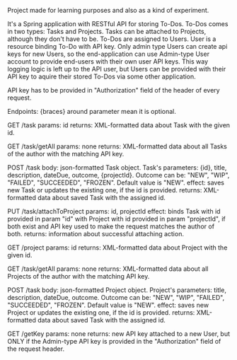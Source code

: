 Project made for learning purposes and also as a kind of experiment.

It's a Spring application with RESTful API for storing To-Dos.
To-Dos comes in two types: Tasks and Projects. Tasks can be attached to Projects, although they don't have to be.
To-Dos are assigned to Users. User is a resource binding To-Do with API key.
Only admin type Users can create api keys for new Users, so the end-application can use Admin-type User account to provide end-users with their own user API keys.
This way logging logic is left up to the API user, but Users can be provided with their API key to aquire their stored To-Dos via some other application.

API key has to be provided in "Authorization" field of the header of every request.

Endpoints:
{braces} around parameter mean it is optional. 

GET /task
params: id
returns: XML-formatted data about Task with the given id.

GET /task/getAll
params: none
returns: XML-formatted data about all Tasks of the author with the matching API key.

POST /task
body: json-formatted Task object. 
Task's parameters: {id}, title, description, dateDue, outcome, {projectId}. 
Outcome can be: "NEW", "WIP", "FAILED", "SUCCEEDED", "FROZEN". Default value is "NEW". 
effect: saves new Task or updates the existing one, if the id is provided.
returns: XML-formatted data about saved Task with the assigned id.

PUT /task/attachToProject
params: id, projectId
effect: binds Task with id provided in param "id" with Project with id provided in param "projectId", if both exist and API key used to make the request matches the author of both.
returns: information about successful attaching action.

GET /project
params: id
returns: XML-formatted data about Project with the given id.

GET /task/getAll
params: none
returns: XML-formatted data about all Projects of the author with the matching API key.

POST /task
body: json-formatted Project object. 
Project's parameters: title, description, dateDue, outcome. 
Outcome can be: "NEW", "WIP", "FAILED", "SUCCEEDED", "FROZEN". Default value is "NEW". 
effect: saves new Project or updates the existing one, if the id is provided.
returns: XML-formatted data about saved Task with the assigned id.

GET /getKey
params: none
returns: new API key attached to a new User, but ONLY if the Admin-type API key is provided in the "Authorization" field of the request header.